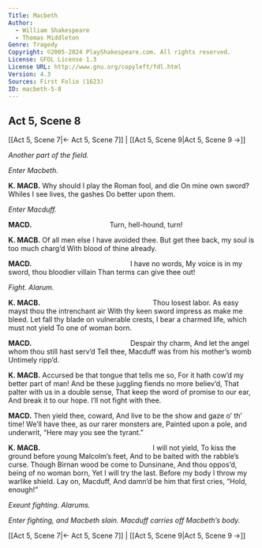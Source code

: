 ```yaml
---
Title: Macbeth
Author: 
  - William Shakespeare
  - Thomas Middleton
Genre: Tragedy
Copyright: ©2005-2024 PlayShakespeare.com. All rights reserved.
License: GFDL License 1.3
License URL: http://www.gnu.org/copyleft/fdl.html
Version: 4.3
Sources: First Folio (1623)
ID: macbeth-5-8
---
```


## Act 5, Scene 8
[[Act 5, Scene 7|← Act 5, Scene 7]] | [[Act 5, Scene 9|Act 5, Scene 9 →]]

*Another part of the field.*

*Enter Macbeth.*

**K. MACB.**
Why should I play the Roman fool, and die
On mine own sword? Whiles I see lives, the gashes
Do better upon them.

*Enter Macduff.*

**MACD.**
           Turn, hell-hound, turn!

**K. MACB.**
Of all men else I have avoided thee.
But get thee back, my soul is too much charg’d
With blood of thine already.

**MACD.**
              I have no words,
My voice is in my sword, thou bloodier villain
Than terms can give thee out!

*Fight. Alarum.*

**K. MACB.**
                Thou losest labor.
As easy mayst thou the intrenchant air
With thy keen sword impress as make me bleed.
Let fall thy blade on vulnerable crests,
I bear a charmed life, which must not yield
To one of woman born.

**MACD.**
              Despair thy charm,
And let the angel whom thou still hast serv’d
Tell thee, Macduff was from his mother’s womb
Untimely ripp’d.

**K. MACB.**
Accursed be that tongue that tells me so,
For it hath cow’d my better part of man!
And be these juggling fiends no more believ’d,
That palter with us in a double sense,
That keep the word of promise to our ear,
And break it to our hope. I’ll not fight with thee.

**MACD.**
Then yield thee, coward,
And live to be the show and gaze o’ th’ time!
We’ll have thee, as our rarer monsters are,
Painted upon a pole, and underwrit,
“Here may you see the tyrant.”

**K. MACB.**
                I will not yield,
To kiss the ground before young Malcolm’s feet,
And to be baited with the rabble’s curse.
Though Birnan wood be come to Dunsinane,
And thou oppos’d, being of no woman born,
Yet I will try the last. Before my body
I throw my warlike shield. Lay on, Macduff,
And damn’d be him that first cries, “Hold, enough!”

*Exeunt fighting. Alarums.*

*Enter fighting, and Macbeth slain. Macduff carries off Macbeth’s body.*

[[Act 5, Scene 7|← Act 5, Scene 7]] | [[Act 5, Scene 9|Act 5, Scene 9 →]]